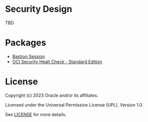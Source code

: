 # Security Design

TBD

# Packages

- [Bastion Session](bastion-session-script/README.md)
- [OCI Security Healt Check - Standard Edition](oci-security-health-check-standard/README.md)

# License

Copyright (c) 2023 Oracle and/or its affiliates.

Licensed under the Universal Permissive License (UPL), Version 1.0.

See [LICENSE](https://github.com/oracle-devrel/technology-engineering/blob/folder-structure/LICENSE) for more details.